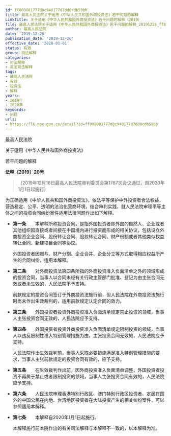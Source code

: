 ```yaml
---
id: ff808081777d0c940177d7dd0cdb59bb
title: 最高人民法院关于适用《中华人民共和国外商投资法》若干问题的解释
LinkTitle: 关于适用《中华人民共和国外商投资法》若干问题的解释（2019）
file: 最高人民法院关于适用《中华人民共和国外商投资法》若干问题的解释_20191226_ff808081777d0c940177d7dd0cdb59bb.docx
author: 最高人民法院
date: '2019-12-26'
publication_date: '2019-12-26'
effective_date: '2020-01-01'
status: 有效
group: 司法解释
categories:
- 司法解释
- 高法司法解释
tags:
- 最高人民法院
- 有效
- 投资法
- 解释
years:
- 2019年
- 2020年
keywords:
- 问题
urls:
- https://flk.npc.gov.cn/detail?id=ff808081777d0c940177d7dd0cdb59bb
---
```


最高人民法院

关于适用《中华人民共和国外商投资法》

若干问题的解释

**法释〔2019〕20号**

> （2019年12月16日最高人民法院审判委员会第1787次会议通过，自2020年1月1日起施行）

为正确适用《中华人民共和国外商投资法》，依法平等保护中外投资者合法权益，营造稳定、公平、透明的法治化营商环境，结合审判实践，就人民法院审理平等主体之间的投资合同纠纷案件适用法律问题作出如下解释。

- **第一条**　　本解释所称投资合同，是指外国投资者即外国的自然人、企业或者其他组织因直接或者间接在中国境内进行投资而形成的相关协议，包括设立外商投资企业合同、股份转让合同、股权转让合同、财产份额或者其他类似权益转让合同、新建项目合同等协议。

  外国投资者因赠与、财产分割、企业合并、企业分立等方式取得相应权益所产生的合同纠纷，适用本解释。

- **第二条**　　对外商投资法第四条所指的外商投资准入负面清单之外的领域形成的投资合同，当事人以合同未经有关行政主管部门批准、登记为由主张合同无效或者未生效的，人民法院不予支持。

  前款规定的投资合同签订于外商投资法施行前，但人民法院在外商投资法施行时尚未作出生效裁判的，适用前款规定认定合同的效力。

- **第三条**　　外国投资者投资外商投资准入负面清单规定禁止投资的领域，当事人主张投资合同无效的，人民法院应予支持。

- **第四条**　　外国投资者投资外商投资准入负面清单规定限制投资的领域，当事人以违反限制性准入特别管理措施为由，主张投资合同无效的，人民法院应予支持。

  人民法院作出生效裁判前，当事人采取必要措施满足准入特别管理措施的要求，当事人主张前款规定的投资合同有效的，应予支持。

- **第五条**　　在生效裁判作出前，因外商投资准入负面清单调整，外国投资者投资不再属于禁止或者限制投资的领域，当事人主张投资合同有效的，人民法院应予支持。

- **第六条**　　人民法院审理香港特别行政区、澳门特别行政区投资者、定居在国外的中国公民在内地、台湾地区投资者在大陆投资产生的相关纠纷案件，可以参照适用本解释。

- **第七条**　　本解释自2020年1月1日起施行。

  本解释施行前本院作出的有关司法解释与本解释不一致的，以本解释为准。
